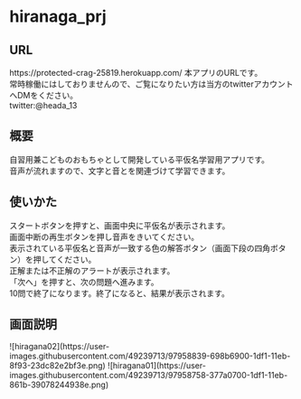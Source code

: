 # hiranaga_prj

<h2>URL</h2>
https://protected-crag-25819.herokuapp.com/
本アプリのURLです。</br>
常時稼働にはしておりませんので、ご覧になりたい方は当方のtwitterアカウントへDMをください。</br>
twitter:@heada_13

<h2>概要</h2>
自習用兼こどものおもちゃとして開発している平仮名学習用アプリです。</br>
音声が流れますので、文字と音とを関連づけて学習できます。

<h2>使いかた</h2>
スタートボタンを押すと、画面中央に平仮名が表示されます。</br>
画面中断の再生ボタンを押し音声をきいてください。</br>
表示されている平仮名と音声が一致する色の解答ボタン（画面下段の四角ボタン）を押してください。</br>
正解または不正解のアラートが表示されます。</br>
「次へ」を押すと、次の問題へ進みます。</br>
10問で終了になります。終了になると、結果が表示されます。</br>

<h2>画面説明</h2>
![hiragana02](https://user-images.githubusercontent.com/49239713/97958839-698b6900-1df1-11eb-8f93-23dc82e2bf3e.png)
![hiragana01](https://user-images.githubusercontent.com/49239713/97958758-377a0700-1df1-11eb-861b-39078244938e.png)
